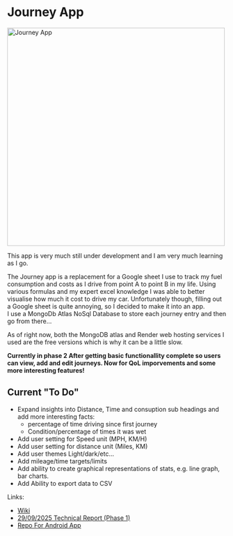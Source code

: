 # Journey App

<img width="500" height="500" alt="Journey App" src="https://github.com/user-attachments/assets/c9ffa46f-bab7-4d75-8865-60bede2d07cc" />

This app is very much still under development and I am very much learning as I go.

The Journey app is a replacement for a Google sheet I use to track my fuel consumption and costs as I drive from point A to point B in my life. Using various formulas and my expert excel knowledge I was able to better visualise how much it cost to drive my car. Unfortunately though, filling out a Google sheet is quite annoying, so I decided to make it into an app.  
I use a MongoDb Atlas NoSql Database to store each journey entry and then go from there…

As of right now, both the MongoDB atlas and Render web hosting services I used are the free versions which is why it can be a little slow.

**Currently in phase 2 After getting basic functionallity complete so users can view, add and edit journeys. Now for QoL imporvements and some more interesting features!**

## Current "To Do"

* Expand insights into Distance, Time and consuption sub headings and add more interesting facts:
    * percentage of time driving since first journey
    * Condition/percentage of times it was wet
* Add user setting for Speed unit (MPH, KM/H)
* Add user setting for distance unit (Miles, KM)
* Add user themes Light/dark/etc...
* Add mileage/time targets/limits
* Add ability to create graphical representations of stats, e.g. line graph, bar charts.
* Add Ability to export data to CSV

Links:

* [Wiki](https://github.com/BONDY25/JourneyApp/wiki)
* [29/09/2025 Technical Report (Phase 1)](https://github.com/BONDY25/JourneyApp/wiki/Journey-App-Technical-Report-V1)
* [Repo For Android App](https://github.com/BONDY25/JourneyAppAndroid)
